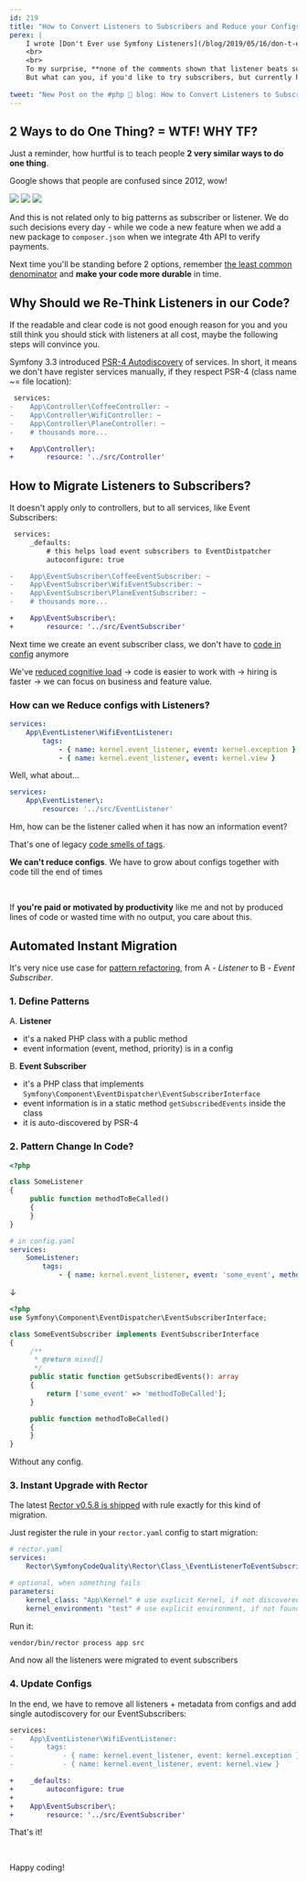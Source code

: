 ```yaml
---
id: 219
title: "How to Convert Listeners to Subscribers and Reduce your Configs"
perex: |
    I wrote [Don't Ever use Symfony Listeners](/blog/2019/05/16/don-t-ever-use-listeners) 2 months ago. It got many constructive comments, mostly focused on particular standalone sentences without context.
    <br>
    <br>
    To my surprise, **none of the comments shown that listener beats subscriber**.<br>
    But what can you, if you'd like to try subscribers, but currently have over 100 listeners in your application? 
         
tweet: "New Post on the #php 🐘 blog: How to Convert Listeners to Subscribers and Reduce your Configs          #symfony @rectorphp"
---
```


## 2 Ways to do One Thing? = WTF! WHY TF?

Just a reminder, how hurtful is to teach people **2 very similar ways to do one thing**.

Google shows that people are confused since 2012, wow!

<img src="/assets/images/posts/2019/listen-to-sub/github.png" class="img-thumbnail">
<img src="/assets/images/posts/2019/listen-to-sub/quote.png" class="img-thumbnail">
<img src="/assets/images/posts/2019/listen-to-sub/so.png" class="img-thumbnail">

And this is not related only to big patterns as subscriber or listener. We do such decisions every day - while we code a new feature when we add a new package to `composer.json` when we integrate 4th API to verify payments. 

Next time you'll be standing before 2 options, remember [the least common denominator](/blog/2019/07/01/5-workflow-tips-every-php-developer-should-know/#5-use-elementary-maths-to-become-master) and **make your code more durable** in time.

## Why Should we Re-Think Listeners in our Code?

If the readable and clear code is not good enough reason for you and you still think 
you should stick with listeners at all cost, maybe the following steps will convince you.

Symfony 3.3 introduced [PSR-4 Autodiscovery](/blog/2017/05/07/how-to-refactor-to-new-dependency-injection-features-in-symfony-3-3/) of services. In short, it means we don't have register services manually, if they respect PSR-4 (class name ~= file location):

```diff
 services:
-    App\Controller\CoffeeController: ~
-    App\Controller\WifiController: ~
-    App\Controller\PlaneController: ~
-    # thousands more...

+    App\Controller\:
+        resource: '../src/Controller'
```

## How to Migrate Listeners to Subscribers?

It doesn't apply only to controllers, but to all services, like Event Subscribers: 

```diff
 services:
     _defaults:
         # this helps load event subscribers to EventDistpatcher
         autoconfigure: true 

-    App\EventSubscriber\CoffeeEventSubscriber: ~
-    App\EventSubscriber\WifiEventSubscriber: ~
-    App\EventSubscriber\PlaneEventSubscriber: ~
-    # thousands more...

+    App\EventSubscriber\:
+        resource: '../src/EventSubscriber'
```

Next time we create an event subscriber class, we don't have to [code in config](/blog/2019/02/14/why-config-coding-sucks/) anymore <em class="fas fa-fw fa-lg fa-check text-success"></em>   

We've [reduced cognitive load](/blog/2018/05/21/is-your-code-readable-by-humans-cognitive-complexity-tells-you/) → code is easier to work with → hiring is faster → we can focus on business and feature value.

### How can we Reduce configs with Listeners?

```yaml
services:
    App\EventListener\WifiEventListener:
        tags:
            - { name: kernel.event_listener, event: kernel.exception }
            - { name: kernel.event_listener, event: kernel.view }
```

Well, what about...

```yaml
services:
    App\EventListener\:
        resource: '../src/EventListener' 
```

Hm, how can be the listener called when it has now an information event? 

That's one of legacy [code smells of tags](/blog/2017/02/12/drop-all-service-tags-in-your-nette-and-symfony-applications/).

**We can't reduce configs**. We have to grow about configs together with code till the end of times <em class="fas fa-fw fa-2x fa-times text-danger fa-lg"></em>

<br>

If **you're paid or motivated by productivity** like me and not by produced lines of code or wasted time with no output, you care about this.

## Automated Instant Migration

It's very nice use case for [pattern refactoring](/blog/2019/04/15/pattern-refactoring/), from A - *Listener* to B - *Event Subscriber*.

### 1. Define Patterns

A. **Listener**

- it's a naked PHP class with a public method
- event information (event, method, priority) is in a config

B. **Event Subscriber**

- it's a PHP class that implements `Symfony\Component\EventDispatcher\EventSubscriberInterface`
- event information is in a static method `getSubscribedEvents` inside the class
- it is auto-discovered by PSR-4

### 2. Pattern Change In Code?

```php
<?php

class SomeListener
{
     public function methodToBeCalled()
     {
     }
}
```

```yaml
# in config.yaml
services:
    SomeListener:
        tags:
            - { name: kernel.event_listener, event: 'some_event', method: 'methodToBeCalled' }
```

↓

```php
<?php
use Symfony\Component\EventDispatcher\EventSubscriberInterface;

class SomeEventSubscriber implements EventSubscriberInterface
{
     /**
      * @return mixed[]
      */
     public static function getSubscribedEvents(): array
     {
         return ['some_event' => 'methodToBeCalled'];  
     }

     public function methodToBeCalled()
     {
     }
}
```

Without any config.


### 3. Instant Upgrade with Rector

The latest [Rector v0.5.8 is shipped](https://twitter.com/rectorphp/status/1152862370630459393) with rule exactly for this kind of migration.

Just register the rule in your `rector.yaml` config to start migration: 

```yaml
# rector.yaml
services:
    Rector\SymfonyCodeQuality\Rector\Class_\EventListenerToEventSubscriberRector: ~

# optional, when something fails
parameters:
    kernel_class: "App\Kernel" # use explicit Kernel, if not discovered by Rector
    kernel_environment: "test" # use explicit environment, if not found by Rector
```

Run it:

```bash
vendor/bin/rector process app src
```

And now all the listeners were migrated to event subscribers <em class="fas fa-fw fa-lg fa-check text-success"></em> 

### 4. Update Configs

In the end, we have to remove all listeners + metadata from configs and add single autodiscovery for our EventSubscribers:

```diff
services:
-    App\EventListener\WifiEventListener:
-        tags:
-            - { name: kernel.event_listener, event: kernel.exception }
-            - { name: kernel.event_listener, event: kernel.view }

+    _defaults:
+        autoconfigure: true
+
+    App\EventSubscriber\:
+        resource: '../src/EventSubscriber'
```

That's it!

<br>

Happy coding!
